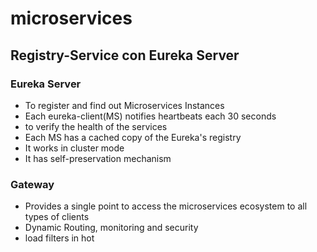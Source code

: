 # microservices
## Registry-Service con Eureka Server
### Eureka Server
- To register and find out Microservices Instances
- Each eureka-client(MS) notifies heartbeats each 30 seconds
- to verify the health of the services
- Each MS has a cached copy of the Eureka's registry
- It works in cluster mode
- It has self-preservation mechanism

### Gateway
- Provides a single point to access the microservices ecosystem to all types of clients
- Dynamic Routing, monitoring and security
- load filters in hot


